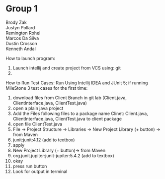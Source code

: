 # Group 1

Brody Zak  
Justyn Pollard  
Remington Rohel  
Marcos Da Silva  
Dustin Crosson  
Kenneth Andal 

How to launch program:
1. Launch intellij and create project from VCS using: git
2. 

How to Run Test Cases:
Run Using Intellij IDEA and JUnit 5;
if running MileStone 3 test cases for the first time:
1. download files from Client Branch in git lab (Client.java, ClientInterface.java, ClientTest.java)
2. open a plain java project
3. Add the Files following files to a package name Clinet: Client.java, ClientInterface.java, ClientTest.java to client package
4. open file ClientTest.java
5. File -> Project Structure -> Libraries -> New Project Library (+ button) -> from Maven
6. junit:junit:4.12 (add to textbox)
7. apply
8. New Project Library (+ button)-> from Maven
9. org.junit.jupiter:junit-jupiter:5.4.2 (add to textbox)
10. okay
11. press run button
12. Look for output in terminal